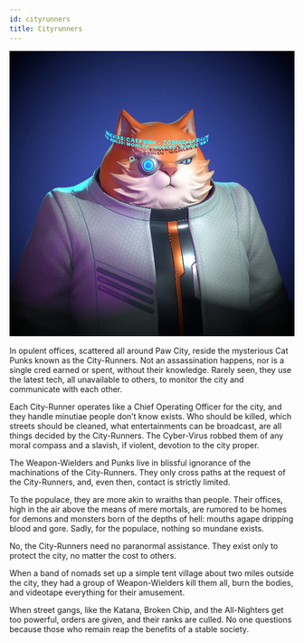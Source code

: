 ```yaml
---
id: cityrunners
title: Cityrunners
---
```


![Example banner](https://github.com/minh-git/docusaurus-2/raw/main/docs/assets/4.jpg)

In opulent offices, scattered all around Paw City, reside the mysterious Cat Punks known as the City-Runners. Not an assassination happens, nor is a single cred earned or spent, without their knowledge. Rarely seen, they use the latest tech, all unavailable to others, to monitor the city and communicate with each other. 

Each City-Runner operates like a Chief Operating Officer for the city,  and they handle minutiae people don’t know exists. Who should be killed, which streets should be cleaned, what entertainments can be broadcast, are all things decided by the City-Runners. The Cyber-Virus robbed them of any moral compass and a slavish, if violent, devotion to the city proper.

The Weapon-Wielders and Punks live in blissful ignorance of the machinations of the City-Runners. They only cross paths at the request of the City-Runners, and, even then, contact is strictly limited. 

To the populace, they are more akin to wraiths than people. Their offices, high in the air above the means of mere mortals, are rumored to be homes for demons and monsters born of the depths of hell: mouths agape dripping blood and gore. Sadly, for the populace, nothing so mundane exists.

No, the City-Runners need no paranormal assistance. They exist only to protect the city, no matter the cost to others. 

When a band of nomads set up a simple tent village about two miles outside the city, they had a group of Weapon-Wielders kill them all, burn the bodies, and videotape everything for their amusement. 

When street gangs, like the Katana, Broken Chip, and the All-Nighters get too powerful, orders are given, and their ranks are culled. No one questions because those who remain reap the benefits of a stable society.
	
